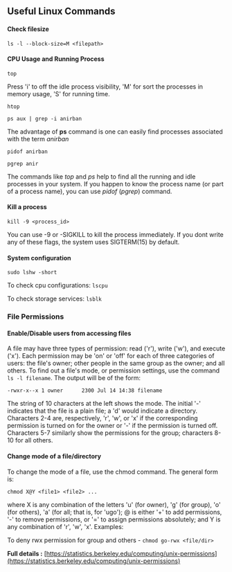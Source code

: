 ## Useful Linux Commands

#### Check filesize

`ls -l --block-size=M <filepath>`

#### CPU Usage and Running Process

`top`

Press 'i' to off the idle process visibility, 'M' for sort the processes in memory usage, 'S' for running time.<br/> 

`htop`

`ps aux | grep -i anirban`

The advantage of **ps** command is one can easily find processes associated with the term *anirban*

`pidof anirban`

`pgrep anir`

The commands like *top* and *ps* help to find all the running and idle processes in your system. If you happen to know the process name (or part of a process name), you can use *pidof* (*pgrep*) command.


#### Kill a process

`kill -9 <process_id>`

You can use -9 or -SIGKILL to kill the process immediately. If you dont write any of these flags, the system uses SIGTERM(15) by default.


#### System configuration

`sudo lshw -short`

To check cpu configurations:
`lscpu`

To check storage services:
`lsblk`


### File Permissions

#### Enable/Disable users from accessing files

A file may have three types of permission: read ('r'), write ('w'), and execute ('x'). Each permission may be 'on' or 'off' for each of three categories of users: the file's owner; other people in the same group as the owner; and all others. To find out a file's mode, or permission settings, use the command `ls -l filename`. The output will be of the form:

`-rwxr-x--x 1 owner      2300 Jul 14 14:38 filename`

The string of 10 characters at the left shows the mode. The initial '-' indicates that the file is a plain file; a 'd' would indicate a directory. Characters 2-4 are, respectively, 'r', 'w', or 'x' if the corresponding permission is turned on for the owner or '-' if the permission is turned off. Characters 5-7 similarly show the permissions for the group; characters 8-10 for all others.

#### Change mode of a file/directory

To change the mode of a file, use the chmod command. The general form is:

`chmod X@Y <file1> <file2> ...`

where X is any combination of the letters 'u' (for owner), 'g' (for group), 'o' (for others), 'a' (for all; that is, for 'ugo'); @ is either '+' to add permissions, '-' to remove permissions, or '=' to assign permissions absolutely; and Y is any combination of 'r', 'w', 'x'. Examples:

To deny rwx permission for group and others -
`chmod go-rwx <file/dir>`  

**Full details :** [https://statistics.berkeley.edu/computing/unix-permissions](https://statistics.berkeley.edu/computing/unix-permissions)

